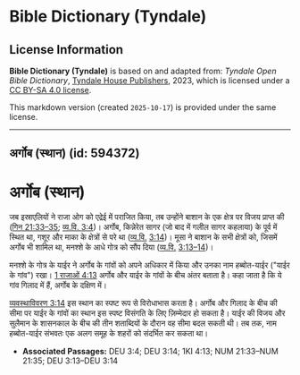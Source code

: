 # Bible Dictionary (Tyndale)

## License Information

**Bible Dictionary (Tyndale)** is based on and adapted from: _Tyndale Open Bible Dictionary_, [Tyndale House Publishers](https://tyndaleopenresources.com/), 2023, which is licensed under a [CC BY-SA 4.0 license](https://creativecommons.org/licenses/by-sa/4.0/legalcode.en).

This markdown version (created `2025-10-17`) is provided under the same license.



--------------------------------

## अर्गोब (स्थान) (id: 594372)

अर्गोब (स्थान)
==============

जब इस्राएलियों ने राजा ओग को एद्रेई में पराजित किया, तब उन्होंने बाशान के एक क्षेत्र पर विजय प्राप्त की ([गिन 21:33–35](https://ref.ly/Num21:33-Num21:35); [व्य.वि. 3:4](https://ref.ly/Deut3:4))। अर्गोब, किन्नेरेत सागर (जो बाद में गलील सागर कहलाया) के पूर्व में स्थित था, गशूर और माका के क्षेत्रों से परे था ([व्य.वि.](https://ref.ly/Deut3:4) [3:14](https://ref.ly/Deut3:14))। मूसा ने बाशान के सभी क्षेत्रों को, जिसमें अर्गोब भी शामिल था, मनश्शे के आधे गोत्र को सौंप दिया ([व्य.वि.](https://ref.ly/Deut3:4) [3:13–14](https://ref.ly/Deut3:13-Deut3:14))।

मनश्शे के गोत्र के याईर ने अर्गोब के गांवों को अपने अधिकार में किया और उनका नाम हब्बोत\-याईर ("याईर के गांव") रखा। [1 राजाओं 4:13](https://ref.ly/1Kgs4:13) अर्गोब और याईर के गांवों के बीच अंतर बताता है। कहा जाता है कि ये गांव गिलाद में हैं, अर्गोब के दक्षिण में।

[व्यवस्थाविवरण 3:14](https://ref.ly/Deut3:14) इस स्थान का स्पष्ट रूप से विरोधाभास करता है। अर्गोब और गिलाद के बीच की सीमा पर याईर के गांवों का स्थान इस स्पष्ट विसंगति के लिए ज़िम्मेदार हो सकता है। याईर की विजय और सुलैमान के शासनकाल के बीच की तीन शताब्दियों के दौरान वह सीमा बदल सकती थी। तब तक, नाम हब्बोत\-याईर संभवतः एक अलग समूह के शहरों को संदर्भित कर सकता था।

* **Associated Passages:** DEU 3:4; DEU 3:14; 1KI 4:13; NUM 21:33–NUM 21:35; DEU 3:13–DEU 3:14

